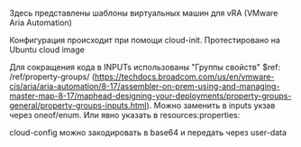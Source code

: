 Здесь представлены шаблоны виртуальных машин для vRA (VMware Aria Automation)

Конфигурация происходит при помощи cloud-init. Протестировано на Ubuntu cloud image

Для сокращения кода в INPUTs использованы "Группы свойств" $ref: /ref/property-groups/ (https://techdocs.broadcom.com/us/en/vmware-cis/aria/aria-automation/8-17/assembler-on-prem-using-and-managing-master-map-8-17/maphead-designing-your-deployments/property-groups-general/property-groups-inputs.html).
Можно заменить в inputs укзав через oneof/enum. Или явно указать в resources:properties:

cloud-config можно закодировать в base64 и передать через user-data
